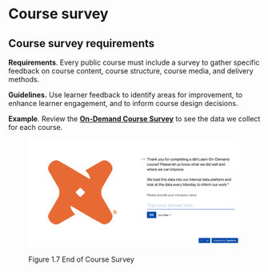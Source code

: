 # Course survey

## Course survey requirements

**Requirements**. Every public course must include a survey to gather specific feedback on course content, course structure, course media, and delivery methods.

**Guidelines.** Use learner feedback to identify areas for improvement, to enhance learner engagement, and to inform course design decisions.

**Example**. Review the [**On-Demand Course Survey**](https://dbtlearn.typeform.com/to/Xq27dSf4?typeform-source=towksj49ul2.typeform.com) to see the data we collect for each course.

<figure><img src="../.gitbook/assets/fieldbook-course-survey-2024-07.png" alt=""><figcaption><p>Figure 1.7 End of Course Survey</p></figcaption></figure>
